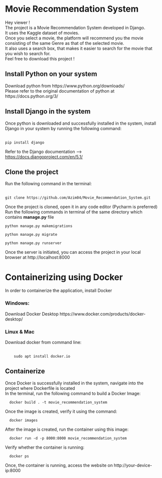 <h1>Movie Recommendation System</h1>
Hey viewer ! <br>
The project is a Movie Recommendation System developed in Django.<br>
It uses the Kaggle dataset of movies. <br>
Once you select a movie, the platform will recommend you the movie consisting of the same Genre as that of the selected movie.<br>
It also uses a search box, that makes it easier to search for the movie that you wish to search for. <br>
Feel free to download this project ! <br>

<h2>Install Python on your system</h2>
    Download python from https://www.python.org/downloads/ <br>
    Please refer to the original documentation of python at https://docs.python.org/3/ <br>
    
<h2>Install Django in the system</h2>
    Once python is downloaded and successfully installed in the system, install Django in your system by running the following command:<br><br>
    

    pip install django
    
Refer to the Django documentation --> https://docs.djangoproject.com/en/5.1/

<h2>Clone the project</h2>
Run the following command in the terminal: <br> <br>


    git clone https://github.com/Azim04/Movie_Recommendation_System.git

Once the project is cloned, open it in any code editor (Pycharm is preferred) <br>
Run the following commands in terminal of the same directory which contains **manage.py** file <br>


    python manage.py makemigrations

    python manage.py migrate 

    python manage.py runserver

Once the server is initiated, you can access the project in your local browser at http://localhost:8000

# Containerizing using Docker
In order to containerize the application, install Docker 
<h3>Windows:</h3>
    Download Docker Desktop https://www.docker.com/products/docker-desktop/ <br>
<h3>Linux & Mac</h3>
    Download docker from command line: <br> <br>

        sudo apt install docker.io

<h2>Containerize</h2> 
  Once Docker is successfully installed in the system, navigate into the project where Dockerfile is located <br>
  In the terminal, run the following command to build a Docker Image: <br> 

      docker build . -t movie_recommendation_system

  Once the image is created, verify it using the command:<br>

      docker images

  After the image is created, run the container using this image: <br>

      docker run -d -p 8000:8000 movie_recommendation_system

  Verify whether the container is running: <br>

      docker ps 

  Once, the container is running, access the website on http://your-device-ip:8000
